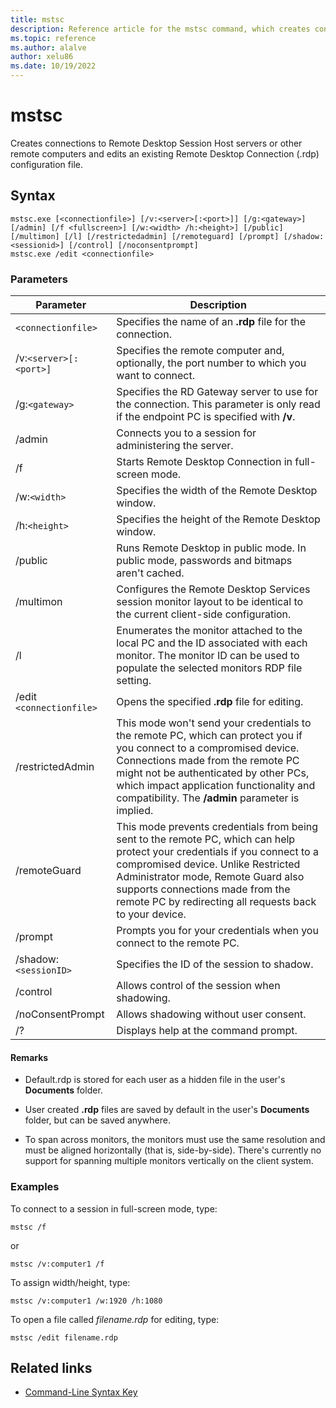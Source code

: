 ```yaml
---
title: mstsc
description: Reference article for the mstsc command, which creates connections to Remote Desktop Session Host servers or other remote computers and edits an existing Remote Desktop Connection (.rdp) configuration file
ms.topic: reference
ms.author: alalve
author: xelu86
ms.date: 10/19/2022
---
```



# mstsc



Creates connections to Remote Desktop Session Host servers or other remote computers and edits an existing Remote Desktop Connection (.rdp) configuration file.

## Syntax

```
mstsc.exe [<connectionfile>] [/v:<server>[:<port>]] [/g:<gateway>] [/admin] [/f <fullscreen>] [/w:<width> /h:<height>] [/public] [/multimon] [/l] [/restrictedadmin] [/remoteguard] [/prompt] [/shadow:<sessionid>] [/control] [/noconsentprompt]
mstsc.exe /edit <connectionfile> 
```

### Parameters

| Parameter | Description |
| --------- | ------------|
| `<connectionfile>` | Specifies the name of an **.rdp** file for the connection. |
| /v:`<server>[:<port>]` | Specifies the remote computer and, optionally, the port number to which you want to connect. |
| /g:`<gateway>`|Specifies the RD Gateway server to use for the connection. This parameter is only read if the endpoint PC is specified with **/v**.|
| /admin | Connects you to a session for administering the server. |
| /f | Starts Remote Desktop Connection in full-screen mode. |
| /w:`<width>` | Specifies the width of the Remote Desktop window. |
| /h:`<height>` | Specifies the height of the Remote Desktop window. |
| /public | Runs Remote Desktop in public mode. In public mode, passwords and bitmaps aren't cached. |
|/multimon|Configures the Remote Desktop Services session monitor layout to be identical to the current client-side configuration.|
|/l|Enumerates the monitor attached to the local PC and the ID associated with each monitor. The monitor ID can be used to populate the selected monitors RDP file setting.|
| /edit `<connectionfile>` | Opens the specified **.rdp** file for editing. |
|/restrictedAdmin|This mode won't send your credentials to the remote PC, which can protect you if you connect to a compromised device. Connections made from the remote PC might not be authenticated by other PCs, which impact application functionality and compatibility. The **/admin** parameter is implied.|
|/remoteGuard| This mode prevents credentials from being sent to the remote PC, which can help protect your credentials if you connect to a compromised device. Unlike Restricted Administrator mode, Remote Guard also supports connections made from the remote PC by redirecting all requests back to your device. |
|/prompt|Prompts you for your credentials when you connect to the remote PC.|
|/shadow:`<sessionID>`|Specifies the ID of the session to shadow.|
|/control|Allows control of the session when shadowing.|
|/noConsentPrompt|Allows shadowing without user consent.|
| /? | Displays help at the command prompt. |

#### Remarks

- Default.rdp is stored for each user as a hidden file in the user's **Documents** folder.

- User created **.rdp** files are saved by default in the user's **Documents** folder, but can be saved anywhere.

- To span across monitors, the monitors must use the same resolution and must be aligned horizontally (that is, side-by-side). There's currently no support for spanning multiple monitors vertically on the client system.

### Examples

To connect to a session in full-screen mode, type:

```
mstsc /f
```
or
```
mstsc /v:computer1 /f
```
To assign width/height, type:

```
mstsc /v:computer1 /w:1920 /h:1080
```
To open a file called *filename.rdp* for editing, type:

```
mstsc /edit filename.rdp
```

## Related links

- [Command-Line Syntax Key](command-line-syntax-key.md)
